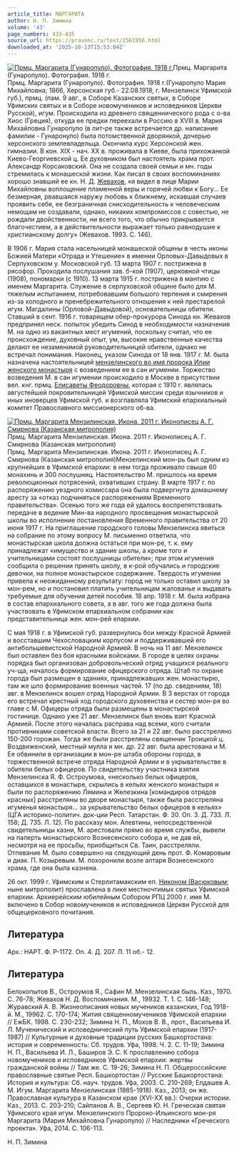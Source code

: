 ```yaml
---
article_title: МАРГАРИТА
author: Н. П. Зимина
volume: '43'
page_numbers: 433-435
source_url: https://pravenc.ru/text/2561956.html
downloaded_at: '2025-10-13T15:53:04Z'
---
```


[![Прмц. Маргарита (Гунаропуло). Фотография. 1918 г.](https://pravenc.ru/data/2020/06/21/1236348559/i200.jpg "Кликните для увеличения картинки")](https://pravenc.ru/data/2020/06/21/1236348559/i400.jpg)Прмц. Маргарита (Гунаропуло). Фотография. 1918 г.  
Прмц. Маргарита (Гунаропуло). Фотография. 1918 г.(Гунаропуло Мария Михайловна; 1866, Херсонская губ.- 22.08.1918, г. Мензелинск Уфимской губ.), прмц. (пам. 9 авг., в Соборе Казанских святых, в Соборе Уфимских святых и в Соборе новомучеников и исповедников Церкви Русской), игум. Происходила из древнего священнического рода с о-ва Хиос (Греция), откуда ее предки переехали в Россию в XVIII в. Мария Михайловна Гунаропуло (в лит-ре также встречается др. написание фамилии - Гунаронуло) была потомственной дворянкой, дочерью херсонского землевладельца. Окончила курс Херсонской жен. гимназии. В кон. XIX - нач. ХХ в. проживала в Киеве, была прихожанкой Киево-Георгиевской ц. Ее духовником был настоятель храма прот. Александр Корсаковский. Она не создала своей семьи и мн. годы стремилась к монашеской жизни. Как писал в своих воспоминаниях хорошо знавший ее кн. Н. Д. [Жевахов](https://pravenc.ru/text/Жевахов.html), «я видел в лице Марии Михайловны воплощение пламенной веры и горячей любви к Богу... Ее безмерная, рвавшаяся наружу любовь к ближнему, искавшая случаев проявить себя, ее безграничная снисходительность к человеческим немощам не создавали, однако, никаких компромиссов с совестью, не рождали двойственности, ни всего того, что обычно прикрывается благочестием, а в действительности выражает только равнодушие к христианскому долгу» (Жевахов. 1993. С. 146).

В 1906 г. Мария стала насельницей монашеской общины в честь иконы Божией Матери «Отрада и Утешение» в имении Орловых-Давыдовых в Серпуховском у. Московской губ. 13 марта 1907 г. пострижена в рясофор. Проходила послушания зав. б-кой (1907), церковной чтицы (1908), пономарки (с 1910). 13 марта 1915 г. пострижена в мантию с именем Маргарита. Служение в серпуховской общине было для М. тяжелым испытанием, потребовавшим большого терпения и смирения из-за холодного и пренебрежительного отношения к ней престарелой игум. Магдалины (Орловой-Давыдовой), основательницы обители. Ставший в сент. 1916 г. товарищем обер-прокурора Синода кн. Жевахов предпринял неск. попыток убедить Синод в необходимости назначения М. на одно из вакантных мест игумений, поскольку считал, что ее происхождение, духовный опыт, ум, высокие нравственные качества делают ее незаменимой руководительницей обители, однако не встречал понимания. Наконец, указом Синода от 18 янв. 1917 г. М. была назначена настоятельницей [мензелинского во имя пророка Илии женского монастыря](<https://pravenc.ru/text/мензелинского во имя пророка Илии женского монастыря.html>) с возведением ее в сан игумении. Торжество возведения М. в сан игумении происходило в Москве в присутствии вел. кнг. прмц. [Елисаветы Феодоровны](<https://pravenc.ru/text/Елисавета Феодоровна.html>), которая с 1910 г. являлась августейшей покровительницей Уфимской миссии среди язычников и иных иноверцев Уфимской губ. и возглавляла Уфимский епархиальный комитет Православного миссионерского об-ва.

[![Прмц. Маргарита Мензилинская. Икона. 2011 г. Иконописец А. Г. Смирнова (Казанская митрополия)](https://pravenc.ru/data/2020/06/21/1236347364/i200.jpg "Кликните для увеличения картинки")](https://pravenc.ru/data/2020/06/21/1236347364/i400.jpg)Прмц. Маргарита Мензилинская. Икона. 2011 г. Иконописец А. Г. Смирнова (Казанская митрополия)  
Прмц. Маргарита Мензилинская. Икона. 2011 г. Иконописец А. Г. Смирнова (Казанская митрополия)Мензелинский мон-рь был одним из крупнейших в Уфимской епархии: в нем тогда проживало свыше 60 монахинь и 300 послушниц. Настоятельство М. пришлось на время революционных потрясений, охвативших страну. В марте 1917 г. по распоряжению уездного комиссара она была подвергнута домашнему аресту за «отказ подчиняться распоряжениям Временного правительства». Осенью того же года ей удалось воспрепятствовать передаче в ведение Мин-ва народного просвещения монастырской школы во исполнение постановления Временного правительства от 20 июня 1917 г. На приглашение городского головы Мензелинска явиться на собрание по этому вопросу М. письменно ответила, что монастырская школа должна остаться при мон-ре, т. к. ему принадлежат «имущество и здание школы, а кроме того и учительницами состоят послушницы обители»; при этом игумения сообщила о решении принять школу, в к-рой обучались и городские девочки, на полное монастырское содержание. Твердость игумении привела к неожиданному результату: город не только оставил школу за мон-рем, но и постановил платить учительницам жалованье и выдавать требуемые для обучения детей пособия. 18 апр. 1918 г. М. была избрана в состав епархиального совета, а в авг. того же года должна была участвовать в Уфимском епархиальном собрании как представительница жен. мон-рей епархии.

С мая 1918 г. в Уфимской губ. развернулись бои между Красной Армией и восставшим Чехословацким корпусом и поддерживавшей его антибольшевистской Народной Армией. В ночь на 11 авг. Мензелинск был оставлен без боя красными войсками. В городе в целях охраны порядка был организован добровольческий отряд учащихся реального уч-ща, началось формирование офицерского отряда. Штаб по охране города был размещен в зданиях, принадлежавших жен. монастырю, там же шло формирование военных частей. 17 (по др. сведениям, 18) авг. в Мензелинск вошел отряд Народной Армии. В 3 верстах от города его встречал крестный ход городского духовенства и сестер мон-ря во главе с М. Офицеры отряда были размещены в монастырской гостинице. Однако уже 21 авг. Мензелинск был вновь взят Красной Армией. После этого началась расправа над всеми, кого считали противниками советской власти. Всего за 21 и 22 авг. было расстреляно 150-200 горожан. Тогда же были расстреляны священник Троицкой ц. Воздвиженский, местный мулла и мн. др. 22 авг. была арестована и М. Ее обвинили в организации в мон-ре штаба обороны города, в торжественной встрече отряда Народной Армии и в укрывательстве в обители белых офицеров. По свидетельству участника взятия Мензелинска Я. Ф. Остроумова, «несколько белых офицеров, оставшихся в монастыре, скрылись в кельях женского монастыря и были по распоряжению Лямина и Железкина [командиров отрядов красных] расстреляны во дворе монастыря, также была расстреляна игуменья монастыря… за укрывательство белых офицеров в кельях» (ЦГА историко-политич. док-ции Респ. Татарстан. Ф. 30. Оп. 3. Д. 733. Л. 158; Д. 735. Л. 12). По рассказу мон. Алевтины, непосредственной свидетельницы казни, М. арестовали прямо во время службы, вывели на паперть монастырского Вознесенского собора и, не дав ей, несмотря на ее просьбы, приобщиться Св. Таин, расстреляли. Отпевание М. было совершено на следующий день прот. Ф. Комаровым и диак. П. Козыревым. М. похоронили возле алтаря Вознесенского храма, где она была казнена.

26 окт. 1999 г. Уфимским и Стерлитамакским еп. [Никоном (Васюковым](https://pravenc.ru/text/НИКОН.html); ныне митрополит) прославлена в лике местночтимых святых Уфимской епархии. Архиерейским юбилейным Собором РПЦ 2000 г. имя М. включено в Собор новомучеников и исповедников Церкви Русской для общецерковного почитания.

## Литература

Арх.: НАРТ. Ф. Р-1172. Оп. 4. Д. 207. Л. 11 об.- 12.

## Литература

Белокопытов В., Остроумов Я., Сафин М. Мензелинская быль. Каз., 1970. С. 76-78; Жевахов Н. Д. Воспоминания. М., 19932. Т. 1. С. 146-148; Журавский А. В. Жизнеописания новых мучеников казанских, Год 1918-й. М., 19962. С. 170-174; Жития священномучеников Уфимской епархии // ЕжБК. 1998. С. 230-232; Зимина Н. П., Мохов В. В., прот., Васильева И. Л. Мученический и исповеднический путь Уфимской епархии (1917-1987) // Культурные и духовные традиции русских Башкортостана: история и современность: Сб. трудов. Уфа, 1998. Ч. 2. С. 11-19; Зимина Н. П., Васильева И. Л., Баширов Э. С. К прославлению собора новомучеников и исповедников Уфимской епархии: жертвы гражданской войны // Там же. С. 19-26; Зимина Н. П. Общероссийские православные святые Респ. Башкортостан // Русские Башкортостана: История и культура: Сб. науч. трудов. Уфа, 2003. С. 210-269; Елдашев А. М. Игум. Маргарита Мензелинская (1865-1918). Каз., 2013; он же. Православная культура в Казанском крае (XVI-XX вв.): Очерки истории. Каз., 2013. С. 203-210; Сайпанов А. В., Сергеев Ю. Н. Греческая святая Уфимского края игум. Мензелинского Пророко-Ильинского мон-ря Маргарита (Мария Михайловна Гунаропуло) // Наследники «Греческого проекта». Уфа, 2014. С. 106-113.

Н. П. Зимина

